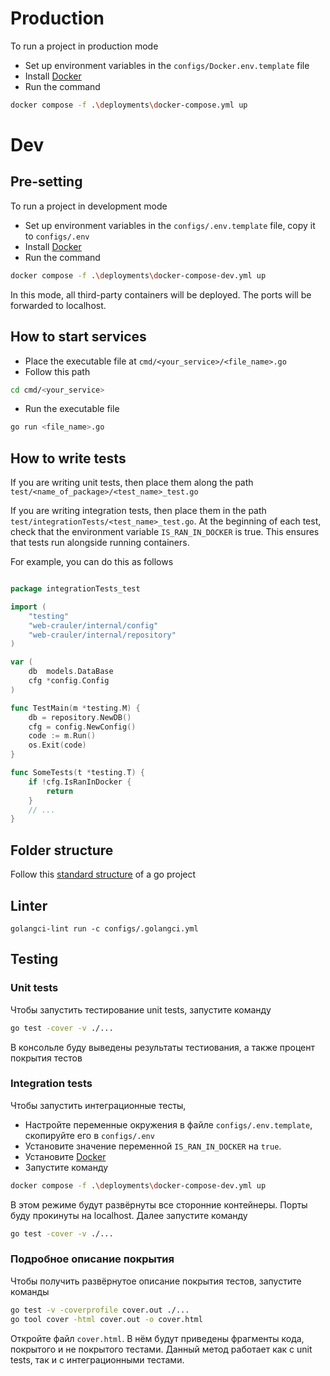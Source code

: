 # Production

To run a project in production mode

- Set up environment variables in the `configs/Docker.env.template` file
- Install [Docker](https://www.docker.com)
- Run the command
```bash
docker compose -f .\deployments\docker-compose.yml up
```

# Dev

## Pre-setting

To run a project in development mode
- Set up environment variables in the `configs/.env.template` file, copy it to `configs/.env`
- Install [Docker](https://www.docker.com)
- Run the command
```bash
docker compose -f .\deployments\docker-compose-dev.yml up
```
In this mode, all third-party containers will be deployed. The ports will be forwarded to localhost.
## How to start services

- Place the executable file at `cmd/<your_service>/<file_name>.go`
- Follow this path
```bash
cd cmd/<your_service>
```
- Run the executable file
```bash
go run <file_name>.go
```

## How to write tests

If you are writing unit tests, then place them along the path `test/<name_of_package>/<test_name>_test.go`

If you are writing integration tests, then place them in the path `test/integrationTests/<test_name>_test.go`.
At the beginning of each test, check that the environment variable `IS_RAN_IN_DOCKER` is true. 
This ensures that tests run alongside running containers.

For example, you can do this as follows

```go

package integrationTests_test

import (
	"testing"
	"web-crauler/internal/config"
	"web-crauler/internal/repository"
)

var (
	db  models.DataBase
	cfg *config.Config
)

func TestMain(m *testing.M) {
	db = repository.NewDB()
	cfg = config.NewConfig()
	code := m.Run()
	os.Exit(code)
}

func SomeTests(t *testing.T) {
	if !cfg.IsRanInDocker {
		return
	}
	// ...
}
```

## Folder structure

Follow this [standard structure](https://github.com/golang-standards/project-layout) of a go project


## Linter

```shell
golangci-lint run -c configs/.golangci.yml
```


## Testing

### Unit tests

Чтобы запустить тестирование unit tests, запустите команду
```bash
go test -cover -v ./...
```
В консольле буду выведены результаты тестиования, а также процент покрытия тестов

### Integration tests

Чтобы запустить интеграционные тесты,
- Настройте переменные окружения в файле `configs/.env.template`, скопируйте его в `configs/.env`
- Установите значение переменной `IS_RAN_IN_DOCKER` на `true`.
- Установите [Docker](https://www.docker.com)
- Запустите команду
```bash
docker compose -f .\deployments\docker-compose-dev.yml up
```
В этом режиме будут развёрнуты все сторонние контейнеры. Порты буду прокинуты на localhost.
Далее запустите команду
```bash
go test -cover -v ./...
```

### Подробное описание покрытия

Чтобы получить развёрнутое описание покрытия тестов, запустите команды
```bash
go test -v -coverprofile cover.out ./...
go tool cover -html cover.out -o cover.html 
```
Откройте файл `cover.html`. В нём будут приведены фрагменты кода, покрытого и не покрытого тестами.
Данный метод работает как с unit tests, так и с интеграционными тестами.
